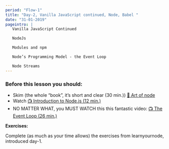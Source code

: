 ```yaml
---
period: "Flow-1"
title: "Day-2, Vanilla JavaScript continued, Node, Babel "
date: "31-01-2019"
pageintro: |
   Vanilla JavaScript Continued

   NodeJs 

   Modules and npm

   Node’s Programming Model - the Event Loop

   Node Streams
---
```


### Before this lesson you should:

<!--readings_begin-->
* Skim (the whole “book”, it’s short and clear (30 min.)) [:book: Art of node](https://github.com/maxogden/art-of-node) 
* Watch [:tv: Introduction to Node.js (12 min.) ](https://www.youtube.com/watch?v=GJmFG4ffJZU) 
* NO MATTER WHAT, you MUST WATCH this this fantastic video: [:tv: The Event Loop (26 min.)](https://www.youtube.com/watch?v=8aGhZQkoFbQ)
<!--readings_end-->

**Exercises:** 
<!--exercises_begin-->
Complete (as much as your time allows) the exercises from learnyournode, introduced day-1.
 <!--exercises_end-->

